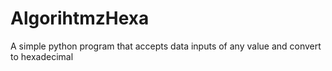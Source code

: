 # AlgorihtmzHexa
<p> A simple python program that accepts data inputs of any value and convert to hexadecimal</p> 
